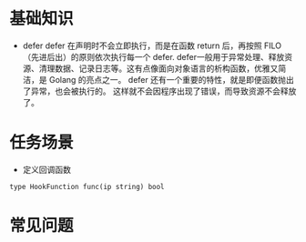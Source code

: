 # 基础知识

* defer
defer 在声明时不会立即执行，而是在函数 return 后，再按照 FILO （先进后出）的原则依次执行每一个 defer. 
defer一般用于异常处理、释放资源、清理数据、记录日志等。这有点像面向对象语言的析构函数，优雅又简洁，是 Golang 的亮点之一。
defer 还有一个重要的特性，就是即便函数抛出了异常，也会被执行的。 这样就不会因程序出现了错误，而导致资源不会释放了。

# 任务场景
* 定义回调函数

```golang
type HookFunction func(ip string) bool
```

# 常见问题